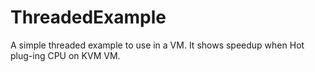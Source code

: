 # ThreadedExample

A simple threaded example to use in a VM. 
It shows speedup when Hot plug-ing CPU on KVM VM.